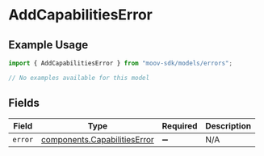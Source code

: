 # AddCapabilitiesError

## Example Usage

```typescript
import { AddCapabilitiesError } from "moov-sdk/models/errors";

// No examples available for this model
```

## Fields

| Field                                                                        | Type                                                                         | Required                                                                     | Description                                                                  |
| ---------------------------------------------------------------------------- | ---------------------------------------------------------------------------- | ---------------------------------------------------------------------------- | ---------------------------------------------------------------------------- |
| `error`                                                                      | [components.CapabilitiesError](../../models/components/capabilitieserror.md) | :heavy_minus_sign:                                                           | N/A                                                                          |